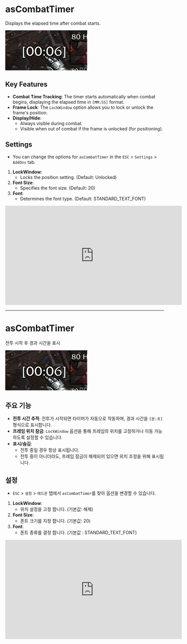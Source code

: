 # asCombatTimer

Displays the elapsed time after combat starts.

![asCombatTimer](https://github.com/aspilla/asMOD/blob/main/.Pictures/asCombatTimer.jpg?raw=true)

## Key Features

*   **Combat Time Tracking**: The timer starts automatically when combat begins, displaying the elapsed time in `[MM:SS]` format.
*   **Frame Lock**: The `LockWindow` option allows you to lock or unlock the frame's position.
*   **Display/Hide**:
    *   Always visible during combat.
    *   Visible when out of combat if the frame is unlocked (for positioning).

## Settings
*   You can change the options for `asCombatTimer` in the `ESC` > `Settings` > `AddOns` tab.
1.  **LockWindow**:
    *   Locks the position setting. (Default: Unlocked)
2.  **Font Size**:
    *   Specifies the font size. (Default: 20)
3.  **Font**:
    *   Determines the font type. (Default: STANDARD_TEXT_FONT)

<iframe width="560" height="315" src="https://www.youtube.com/embed/WYAnYfkfkcE?si=zNLOQ2_tpL_QaF1n" title="YouTube video player" frameborder="0" allow="accelerometer; autoplay; clipboard-write; encrypted-media; gyroscope; picture-in-picture; web-share" referrerpolicy="strict-origin-when-cross-origin" allowfullscreen></iframe>

---

# asCombatTimer

전투 시작 후 경과 시간을 표시

![asCombatTimer](https://github.com/aspilla/asMOD/blob/main/.Pictures/asCombatTimer.jpg?raw=true)

## 주요 기능

*   **전투 시간 추적**: 전투가 시작되면 타이머가 자동으로 작동하며, 경과 시간을 `[분:초]` 형식으로 표시합니다.
*   **프레임 위치 잠금**: `LockWindow` 옵션을 통해 프레임의 위치를 고정하거나 이동 가능하도록 설정할 수 있습니다.
*   **표시/숨김**:
    *   전투 중일 경우 항상 표시됩니다.
    *   전투 중이 아니더라도, 프레임 잠금이 해제되어 있으면 위치 조정을 위해 표시됩니다.

## 설정
*   `ESC` > `설정` > `애드온` 탭에서 `asCombatTimer`를 찾아 옵션을 변경할 수 있습니다.
1.  **LockWindow**:
    *   위치 설정을 고정 합니다. (기본값: 해제)
2.  **Font Size**:
    *   폰트 크기를 지정 합니다. (기본값: 20)
3.  **Font**:
    *   폰트 종류를 결정 합니다. (기본값 : STANDARD_TEXT_FONT)

<iframe width="560" height="315" src="https://www.youtube.com/embed/WYAnYfkfkcE?si=zNLOQ2_tpL_QaF1n" title="YouTube video player" frameborder="0" allow="accelerometer; autoplay; clipboard-write; encrypted-media; gyroscope; picture-in-picture; web-share" referrerpolicy="strict-origin-when-cross-origin" allowfullscreen></iframe>